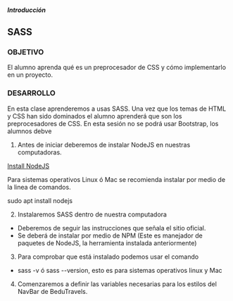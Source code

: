 ##### Introducción
## SASS

### OBJETIVO

El alumno aprenda qué es un preprocesador de CSS y cómo implementarlo en un proyecto.

### DESARROLLO

En esta clase aprenderemos a usas SASS.
Una vez que los temas de HTML y CSS han sido dominados el alumno aprenderá que son los preprocesadores de CSS.
En esta sesión no se podrá usar Bootstrap, los alumnos debve

1. Antes de iniciar deberemos de instalar NodeJS en nuestras computadoras.

[Install NodeJS](https://nodejs.org/es/download/)

Para sistemas operativos Linux ó Mac se recomienda instalar por medio de la linea de comandos.

sudo apt install nodejs

2. Instalaremos SASS dentro de nuestra computadora

- Deberemos de seguir las instrucciones que señala el sitio oficial.
- Se deberá de instalar por medio de NPM (Este es manejador de paquetes de NodeJS, la herramienta instalada anteriormente)


3. Para comprobar que está instalado podemos usar el comando

- sass -v ó sass --version, esto es para sistemas operativos linux y Mac

4. Comenzaremos a definir las variables necesarias para los estilos del NavBar de BeduTravels.
